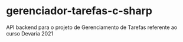 # gerenciador-tarefas-c-sharp
API backend para o projeto de Gerenciamento de Tarefas referente ao curso Devaria 2021
